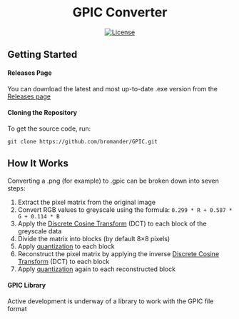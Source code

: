 <div align="center">
  <h1>GPIC Converter</h1>

  [![License](https://img.shields.io/github/license/bromander/GPIC?style=for-the-badge)](https://github.com/bromander/GPIC/blob/master/LICENSE)
</div>

## Getting Started
#### Releases Page

You can download the latest and most up-to-date .exe version from the [Releases page](https://github.com/bromander/GPIC/releases/tag/release)

#### Cloning the Repository

To get the source code, run:
```
git clone https://github.com/bromander/GPIC.git
```

## How It Works
Converting a .png (for example) to .gpic can be broken down into seven steps:
1. Extract the pixel matrix from the original image
2. Convert RGB values to greyscale using the formula: `0.299 * R + 0.587 * G + 0.114 * B`
3. Apply the [Discrete Cosine Transform](https://en.wikipedia.org/wiki/Discrete_cosine_transform) (DCT) to each block of the greyscale data
4. Divide the matrix into blocks (by default 8×8 pixels)
5. Apply [quantization](https://en.wikipedia.org/wiki/Quantization_(image_processing)) to each block
6. Reconstruct the pixel matrix by applying the inverse [Discrete Cosine Transform](https://en.wikipedia.org/wiki/Discrete_cosine_transform) (DCT) to each block
7. Apply [quantization](https://en.wikipedia.org/wiki/Quantization_(image_processing)) again to each reconstructed block

#### GPIC Library
Active development is underway of a library to work with the GPIC file format
